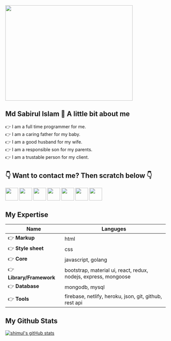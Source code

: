 <img src="https://image.freepik.com/free-photo/close-up-employer-ready-shake-hand-employee_122498-406.jpg" width="400" height="300">

## Md Sabirul Islam 👋 A little bit about me
👉 I am a full time programmer for me.  
👉 I am a caring father for my baby.  
👉 I am a good husband for my wife.  
👉 I am a responsible son for my parents.  
👉 I am a trustable person for my client.

## 👇 Want to contact me? Then scratch below 👇
[<img src="https://www.flaticon.com/svg/vstatic/svg/889/889102.svg?token=exp=1612868658~hmac=d34693ef22b2edc803c4bc97f101db97" width="40" height="40">](https://www.facebook.com/mdsabirulislam.shimul/)
[<img src="https://www.flaticon.com/svg/vstatic/svg/255/255337.svg?token=exp=1612868770~hmac=c0b57b7509c19b44d73bc5bbeaf0f504" width="40" height="40">](https://www.youtube.com/channel/UCILPl3huxZ1tdznJgxupwVg)
[<img src="https://www.flaticon.com/svg/vstatic/svg/889/889147.svg?token=exp=1612867982~hmac=9ce0c2f754abcae163e481082f95f2cb" width="40" height="40">](https://twitter.com/mdsabirulislam_)
[<img src="https://www.flaticon.com/svg/vstatic/svg/2111/2111463.svg?token=exp=1612868587~hmac=99d45a135cfc014868afb9937fef996b" width="40" height="40">](https://www.instagram.com/mdsabirulislamshimul/)
[<img src="https://www.flaticon.com/svg/vstatic/svg/174/174857.svg?token=exp=1612868116~hmac=68a3171221e87f4a808a798d4b328e23" width="40" height="40">](https://www.linkedin.com/in/mdsabirulislam/)
[<img src="https://www.flaticon.com/svg/vstatic/svg/124/124039.svg?token=exp=1612868238~hmac=0e5b3c27681338d0146b6dd08a830eed" width="40" height="40">](https://www.pinterest.com/mdsabirulislamshimul/)
[<img src="https://www.flaticon.com/svg/vstatic/svg/888/888853.svg?token=exp=1612869566~hmac=5f23ef0b8da3cefc93d9b0fbc0401355" width="40" height="40">](mailto:sabirul.shimul@gmail.com)

## My Expertise
Name | Languges
---- | --------
👉 **Markup** | html
👉 **Style sheet** | css
👉 **Core** | javascript, golang
👉 **Library/Framework** | bootstrap, material ui, react, redux, nodejs, express, mongoose
👉 **Database** | mongodb, mysql
👉 **Tools** | firebase, netlify, heroku, json, git, github, rest api

## My Github Stats
[![shimul's gitHub stats](https://github-readme-stats.vercel.app/api?username=sabirul-islam&show_icons=true&theme=radical)](https://github.com/sabirul-islam)
